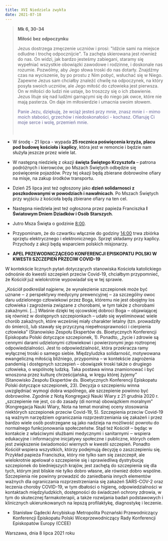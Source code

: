```yaml
---
title: XVI Niedziela zwykła
date: 2021-07-18
---
```


> **Mk 6, 30-34**
>
> **Miłość bez odpoczynku**
>
> Jezus dostrzega zmęczenie uczniów i prosi: "Idźcie sami na miejsce odludne i trochę odpocznijcie". Ta zachęta skierowana jest również do nas. On widzi, jak bardzo jesteśmy zabiegani, staramy się wypełniać wszystkie obowiązki zawodowe i rodzinne, i doskonale nas rozumie. Pozwólmy, aby Jego słowa troski do nas dotarły. Znajdźmy czas na wyciszenie, by po prostu z Nim pobyć, wsłuchać się w Niego. Zapewne Jezus sam chciałby znaleźć chwilę na odpoczynek, na który posyła swoich uczniów, ale Jego miłość do człowieka jest pierwsza. On w miłości do ludzi nie ustaje, bo troszczy się o ich zbawienie. Jezus lituje się nad ludźmi garnącymi się do niego jak owce, które nie mają pasterza. On daje im miłosierdzie i umacnia swoim słowem.
>
> <span style="color: #666699;">Panie Jezu, dziękuję, że wciąż jesteś przy mnie, znasz mnie i - mimo moich słabości, grzechów i niedoskonałości - kochasz. Ofiaruję Ci moje serce i wolę, przemień mnie. </span>
>
> &nbsp;

- W środę - 21 lipca - wypada **25 rocznica poświęcenia krzyża, placu pod budowę kościoła i kaplicy**, która jest w remoncie i będzie nam służyła jeszcze przez wiele lat.
- W następną niedzielę z okazji **święta Świętego Krzysztofa** – patrona podróżnych i kierowców, po Mszach Świętych odbędzie się poświęcenie pojazdów. Przy tej okazji będą zbierane dobrowolne ofiary na misje, na zakup środków transportu.
- Dzień 25 lipca jest też ogłoszony jako **dzień solidarnosci z poszkodowanymi w powodziach i nawałnicach**. Po Mszach Świętych przy wyjściu z kościoła będą zbierane ofiary na ten cel.
- Następna niedziela jest też ogłoszona przez papieża Franciszka **I Światowym Dniem Dziadków i Osób Starszych**.
- Jutro Msza Święta o godzinie <u>8:00</u>.
- Przypominam, że do czwartku włącznie do godziny <u>14:00</u> trwa zbiórka sprzętu elektrycznego i elektronicznego. Sprzęt składamy przy kaplicy. Przychody z akcji będą wsparciem polskich misjonarzy.

- **APEL PRZEWODNICZĄCEGO KONFERENCJI EPISKOPATU POLSKI W KWESTII SZCZEPIEŃ PRZECIW COVID-19**

W kontekście licznych pytań dotyczących stanowiska Kościoła katolickiego odnośnie do kwestii szczepień przeciw Covid-19, chciałbym przypomnieć, że Kościół już wielokrotnie wypowiadał się w tej sprawie.

„Kościół podkreślał najpierw, że wynalezienie szczepionek może być uznane ‒ z perspektywy medycyny prewencyjnej ‒ za szczególny owoc daru udzielonego człowiekowi przez Boga, któremu nie jest obojętny los człowieka i zagrożenia związane z chorobami, w tym także z chorobami zakaźnymi. […] Właśnie dzięki tej ojcowskiej dobroci Boga ‒ objawiającej się również w dostępnych szczepionkach – udało się wyeliminować wiele chorób zakaźnych, które wcześniej miały charakter letalny (tzn. prowadziły do śmierci), lub stawały się przyczyną niepełnosprawności i cierpienia człowieka” (Stanowisko Zespołu Ekspertów ds. Bioetycznych Konferencji Episkopatu Polski dotyczące szczepionek, 1).
Ponadto, „życie i zdrowie są cennymi darami udzielonymi człowiekowi i powierzonymi jego roztropnej odpowiedzialności. Jest to odpowiedzialność, która przekracza ramy wyłącznej troski o samego siebie. Międzyludzka solidarność, motywowana ewangeliczną miłością bliźniego, przypomina – w kontekście zagrożenia pandemią i dostępnych szczepień – obowiązek troski także o drugiego człowieka, o wspólnotę ludzką. Taka postawa winna znamionować i być wnoszona przez kulturę chrześcijańską, w kręgu której żyjemy” (Stanowisko Zespołu Ekspertów ds. Bioetycznych Konferencji Episkopatu Polski dotyczące szczepionek, 23).
Decyzja o szczepieniu winna uwzględniać wymogi dobra wspólnego, ale szczepienie powinno być dobrowolne. Zgodnie z Notą Kongregacji Nauki Wiary z 21 grudnia 2020 r. „szczepienie nie jest, co do zasady (di norma) obowiązkiem moralnym” (Kongregacja Nauki Wiary, Nota na temat moralnej oceny stosowania niektórych szczepionek przeciw Covid-19, 5).
Szczepienia przeciw Covid-19 są ważnym narzędziem ograniczania rozprzestrzeniania się zakażeń i przez bardzo wiele osób postrzegane są jako nadzieja na możliwość powrotu do normalnego funkcjonowania społeczeństw. Stąd też Kościół ‒ będąc w kontakcie z właściwymi służbami medycznymi i sanitarnymi ‒ wspiera edukacyjne i informacyjne inicjatywy społeczne i publiczne, których celem jest zwiększenie świadomości wiernych w kwestii szczepień. Ponadto Kościół wspiera wszystkich, którzy podejmują decyzję o zaszczepieniu się. Przykład papieża Franciszka, który nie tylko sam się zaszczepił, ale wielokrotnie apelował o szczepienie się i sprawiedliwą dystrybucję szczepionek do biedniejszych krajów, jest zachętą do szczepienia się dla tych, którym jest bliskie nie tylko dobro własne, ale również dobro wspólne.
Szczepienia nie powinny prowadzić do zaniedbania innych elementów ważnych dla ograniczania rozprzestrzeniania się zakażeń SARS-COV-2 oraz leczenia choroby COVID-19, w tym dbałości o higienę, odpowiedzialności w kontaktach międzyludzkich, dostępności do świadczeń ochrony zdrowia, w tym do skutecznej farmakoterapii, a także rozwijania badań podstawowych i klinicznych ukierunkowanych na lepszą profilaktykę, diagnostykę i leczenie.

- Stanisław Gądecki
  Arcybiskup Metropolita Poznański
  Przewodniczący Konferencji Episkopatu Polski
  Wiceprzewodniczący Rady Konferencji Episkopatów Europy (CCEE)

Warszawa, dnia 8 lipca 2021 roku
